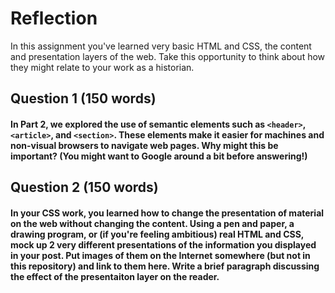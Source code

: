 # Reflection

In this assignment you've learned very basic HTML and CSS, the content and presentation layers of the web. Take this opportunity to think about how they might relate to your work as a historian. 

## Question 1 (150 words)
#### In Part 2, we explored the use of semantic elements such as `<header>`, `<article>`, and `<section>`. These elements make it easier for machines and non-visual browsers to navigate web pages. Why might this be important? (You might want to Google around a bit before answering!)



## Question 2 (150 words)
#### In your CSS work, you learned how to change the presentation of material on the web without changing the content. Using a pen and paper, a drawing program, or (if you're feeling ambitious) real HTML and CSS, mock up 2 very different presentations of the information you displayed in your post. Put images of them on the Internet somewhere (but not in this repository) and link to them here. Write a brief paragraph discussing the effect of the presentaiton layer on the reader.
